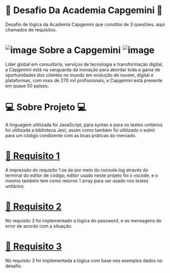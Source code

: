 # 🚀 Desafio Da Academia Capgemini 🚀

Desafio de lógica da Academia Capgemini que constitui de 3 questões, aqui chamados de requisitos.

# ![image](https://user-images.githubusercontent.com/19829761/154183899-e4174121-c6bb-4fdf-b554-8e06d5f45b06.png) Sobre a Capgemini ![image](https://user-images.githubusercontent.com/19829761/154183910-22d7d65f-6b21-41c8-af9e-66e09194b825.png)


Líder global em consultoria, serviços de tecnologia e transformação digital, a Capgemini está na vanguarda da inovação para abordar toda a gama de oportunidades dos clientes no mundo em evolução de nuvem, digital e plataformas, com mais de 270 mil profissionais, a Capgemini está presente em quase 50 países.

# 💻 Sobre Projeto 💻

A linguagem ultilizada foi JavaScript, para syntax e para os testes unitários foi ultilizada a biblioteca Jest, assim como também foi ultilizado o eslint para um código condizente com as boas práticas do mercado.

# [📝 Requisito 1](https://github.com/lelec0/Desafio/blob/6f2f9bfe0aaf6aa88a3cbd536d861887763b3291/src/starLadder.js)

A impressão do requisito 1 se da por meio do console.log através do terminal do editor de código, editor usado neste projeto foi o vscode, e o mesmo também tem como retorno 1 array para ser usado nos testes unitários. 

# [📝 Requisito 2](https://github.com/lelec0/Desafio/blob/6f2f9bfe0aaf6aa88a3cbd536d861887763b3291/src/passwordValidation.js)

No requisito 2 foi implementado a lógica do password, e as mensagens de error de acordo com a situação.

# [📝 Requisito 3](https://github.com/lelec0/Desafio/blob/3f7b7c5de895a6a1538a104552de3cee688d591a/src/anagramsChallenger.js)

No requisito 3 foi implementada a lógica com base nos exemplos dados no desafio.
